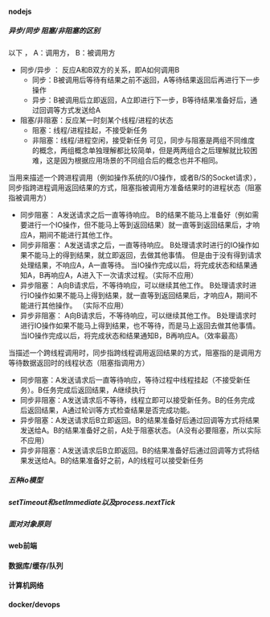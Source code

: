 #### nodejs
##### 异步/同步 阻塞/非阻塞的区别
以下 ， A：调用方， B：被调用方
- 同步/异步 ： 反应A和B双方的关系，即A如何调用B
	- 同步：B被调用后等待有结果之前不返回，A等待结果返回后再进行下一步操作
	- 异步：B被调用后立即返回，A立即进行下一步，B等待结果准备好后，通过回调等方式发送给A
- 阻塞/非阻塞：反应某一时刻某个线程/进程的状态
	- 阻塞：线程/进程挂起，不接受新任务
	- 非阻塞：线程/进程空闲，接受新任务
可见，同步与阻塞是两组不同维度的概念，两组概念单独理解都比较简单，但是两两组合之后理解就比较困难，这是因为根据应用场景的不同组合后的概念也并不相同。

当用来描述一个跨进程调用（例如操作系统的I/O操作，或者B/S的Socket请求），同步指跨进程调用返回结果的方式，阻塞指被调用方准备结果时的进程状态（阻塞指被调用方）

- 同步阻塞： A发送请求之后一直等待响应。 B的结果不能马上准备好（例如需要进行一个IO操作，但不能马上等到返回结果）就一直等到返回结果后，才响应A，期间不能进行其他工作。
- 同步非阻塞： A发送请求之后，一直等待响应。 B处理请求时进行的IO操作如果不能马上的得到结果，就立即返回，去做其他事情。 但是由于没有得到请求处理结果，不响应A，A一直等待。 当IO操作完成以后，将完成状态和结果通知A，B再响应A，A进入下一次请求过程。（实际不应用）
- 异步阻塞： A向B请求后，不等待响应，可以继续其他工作。 B处理请求时进行IO操作如果不能马上得到结果，就一直等到返回结果后，才响应A，期间不能进行其他操作。 （实际不应用）
- 异步非阻塞： A向B请求后，不等待响应，可以继续其他工作。 B处理请求时进行IO操作如果不能马上得到结果，也不等待，而是马上返回去做其他事情。 当IO操作完成以后，将完成状态和结果通知B，B再响应A。（效率最高）

当描述一个跨线程调用时，同步指跨线程调用返回结果的方式，阻塞指的是调用方等待数据返回时的线程状态（阻塞指调用方）
- 同步阻塞：A发送请求后一直等待响应，等待过程中线程挂起（不接受新任务）。B任务完成后返回结果，A继续执行
- 同步非阻塞：A发送请求后不等待，线程立即可以接受新任务。B的任务完成后返回结果，A通过轮训等方式检查结果是否完成功能。
- 异步阻塞：A发送请求后B立即返回。B的结果准备好后通过回调等方式将结果发送给A。B的结果准备好之前，A处于阻塞状态。（A没有必要阻塞，所以实际不应用）
- 异步非阻塞：A发送请求后B立即返回。B的结果准备好后通过回调等方式将结果发送给A。B的结果准备好之前，A的线程可以接受新任务
##### 五种io模型
##### setTimeout和setImmediate以及process.nextTick
##### 面对对象原则

#### web前端
#### 数据库/缓存/队列
#### 计算机网络
#### docker/devops


